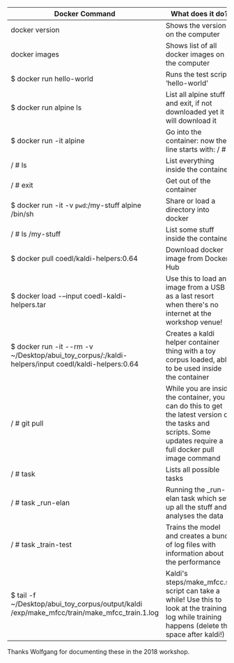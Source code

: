 | Docker Command                                                                                    | What does it do?                                                                                                                                              |
|---------------------------------------------------------------------------------------------------|---------------------------------------------------------------------------------------------------------------------------------------------------------------|
| docker version                                                                                    | Shows the version on the computer                                                                                                                             |
| docker images                                                                                     | Shows list of all docker images on the computer                                                                                                               |
| $ docker run hello-world                                                                          | Runs the test script ‘hello-world’                                                                                                                            |
| $ docker run alpine ls                                                                            | List all alpine stuff and exit, if not downloaded yet it will download it                                                                                     |
| $ docker run -it alpine                                                                           | Go into the container: now the line starts with: / #                                                                                                          |
| / # ls                                                                                            | List everything inside the container                                                                                                                          |
| / # exit                                                                                          | Get out of the container                                                                                                                                      |
| $ docker run -it -v `pwd`:/my-stuff alpine /bin/sh                                                | Share or load a directory into docker                                                                                                                         |
| / # ls /my-stuff                                                                                  | List some stuff inside the container                                                                                                                          |
| $ docker pull coedl/kaldi-helpers:0.64                                                            | Download docker image from Docker Hub                                                                                                                         |
| $ docker load -–input coedl-kaldi-helpers.tar                                                      | Use this to load an image from a USB as a last resort when there's no internet at the workshop venue!                                                         |
| $ docker run -it --rm -v ~/Desktop/abui_toy_corpus/:/kaldi-helpers/input coedl/kaldi-helpers:0.64 | Creates a kaldi helper container thing with a toy corpus loaded, able to be used inside the container                                                         |
| / # git pull                                                                                      | While you are inside the container, you can do this to get the latest version of the tasks and scripts. Some updates require a full docker pull image command |
| / # task                                                                                          | Lists all possible tasks                                                                                                                                      |
| / # task _run-elan                                                                                | Running the _run-elan task which sets up all the stuff and analyses the data                                                                                  |
| / # task _train-test                                                                              | Trains the model and creates a bunch of log files with information about the performance                                                                      |
| $ tail -f ~/Desktop/abui_toy_corpus/output/kaldi /exp/make_mfcc/train/make_mfcc_train.1.log       | Kaldi's steps/make_mfcc.sh script can take a while! Use this to look at the training log while training happens (delete the space after kaldi!)               |

Thanks Wolfgang for documenting these in the 2018 workshop.